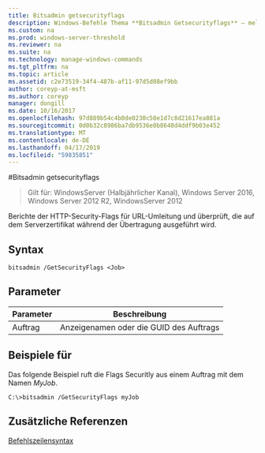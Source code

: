 ```yaml
---
title: Bitsadmin getsecurityflags
description: Windows-Befehle Thema **Bitsadmin Getsecurityflags** – meldet die HTTP-Security-Flags für die URL-Umleitung und für das Serverzertifikat überprüft, während der Übertragung.
ms.custom: na
ms.prod: windows-server-threshold
ms.reviewer: na
ms.suite: na
ms.technology: manage-windows-commands
ms.tgt_pltfrm: na
ms.topic: article
ms.assetid: c2e73519-34f4-487b-af11-97d5d08ef9bb
author: coreyp-at-msft
ms.author: coreyp
manager: dongill
ms.date: 10/16/2017
ms.openlocfilehash: 97d889b54c4b0de0230c50e1d7c8d21617ea881a
ms.sourcegitcommit: 0d0b32c8986ba7db9536e0b8648d4ddf9b03e452
ms.translationtype: MT
ms.contentlocale: de-DE
ms.lasthandoff: 04/17/2019
ms.locfileid: "59835851"
---
```

#<a name="bitsadmin-getsecurityflags"></a>Bitsadmin getsecurityflags

>Gilt für: WindowsServer (Halbjährlicher Kanal), Windows Server 2016, Windows Server 2012 R2, WindowsServer 2012

Berichte der HTTP-Security-Flags für URL-Umleitung und überprüft, die auf dem Serverzertifikat während der Übertragung ausgeführt wird.

## <a name="syntax"></a>Syntax

```
bitsadmin /GetSecurityFlags <Job> 
```

## <a name="parameters"></a>Parameter

|Parameter|Beschreibung|
|-------|--------|
|Auftrag|Anzeigenamen oder die GUID des Auftrags|

## <a name="BKMK_examples"></a>Beispiele für
Das folgende Beispiel ruft die Flags Securitly aus einem Auftrag mit dem Namen *MyJob*.

```
C:\>bitsadmin /GetSecurityFlags myJob 
```

## <a name="additional-references"></a>Zusätzliche Referenzen
[Befehlszeilensyntax](command-line-syntax-key.md)


